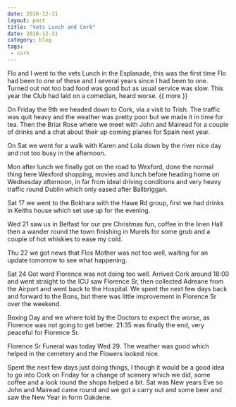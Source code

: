 ```yaml
---
date: 2016-12-31
layout: post
title: "Vets Lunch and Cork"
date: 2016-12-31
category: blog
tags:
 - cork 
---
```


<!--start excerpt-->
Flo and I went to the vets Lunch in the Esplanade, this was the first time Flo had been to one of these and I several years since I had been to one. Turned out not too bad food was good but as usual service was slow. This year the Club had laid on a comedian, heard worse. 
{{ more }}

On Friday the 9th we headed down to Cork, via a visit to Trish. The traffic was quit heavy and the weather was pretty poor but we made it in time for tea. Then the Briar Rose where we meet with John and Mairead for a couple of drinks and a chat about their up coming planes for Spain next year.

On Sat we went for a walk with Karen and Lola down by the river nice day and not too busy in the afternoon.

Mon after lunch we finally got on the road to Wexford, done the normal thing here Wexford shopping, movies and lunch before heading home on Wednesday afternoon, in far from ideal driving conditions and very heavy traffic round Dublin which only eased after Ballbriggan.

Sat 17 we went to the Bokhara with the Hawe Rd group, first we had drinks in Keiths house which set use up for the evening.

Wed 21 saw us in Belfast for our pre Christmas fun, coffee in the linen Hall then a wander round the town finishing in Murels for some grub and a couple of hot whiskies to ease my cold.

Thu 22 we got news that Flos Mother was not too well, waiting for an update tomorrow to see what happening.

Sat 24 Got word Florence was not doing too well. Arrived Cork around 18:00 and went straight to the ICU saw Florence Sr, then collected Adreane from the Airport and went back to the Hospital. We spent the next few days back and forward to the Bons, but there was little improvement in Florence Sr over the weekend.

Boxing Day and we where told by the Doctors to expect the worse, as Florence was not going to get better. 21:35 was finally the end, very peaceful for Florence Sr.

Florence Sr Funeral was today Wed 29. The weather was good which helped in the cemetery and the Flowers looked nice.

Spent the next few days just doing things, I though it would be a good idea to go into Cork on Friday for a change of scenery which we did, some coffee and a look round the shops helped a bit. Sat was New years Eve so John and Mairead came round and we got a carry out and some beer and saw the New Year in form Oakdene.
